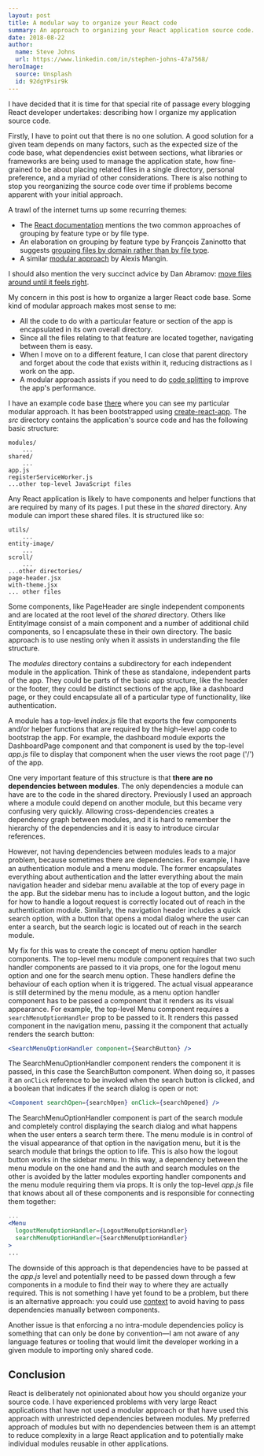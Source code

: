 ```yaml
---
layout: post
title: A modular way to organize your React code
summary: An approach to organizing your React application source code.
date: 2018-08-22
author:
  name: Steve Johns
  url: https://www.linkedin.com/in/stephen-johns-47a7568/
heroImage:
  source: Unsplash
  id: 92dgYPsir9k
---
```


I have decided that it is time for that special rite of passage every blogging React developer undertakes: describing how I organize my application source code.

Firstly, I have to point out that there is no one solution. A good solution for a given team depends on many factors, such as the expected size of the code base, what dependencies exist between sections, what libraries or frameworks are being used to manage the application state, how fine-grained to be about placing related files in a single directory, personal preference, and a myriad of other considerations. There is also nothing to stop you reorganizing the source code over time if problems become apparent with your initial approach.

A trawl of the internet turns up some recurring themes:

- The [React documentation](https://reactjs.org/docs/faq-structure.html) mentions the two common approaches of grouping by feature type or by file type.
- An elaboration on grouping by feature type by François Zaninotto that suggests [grouping files by domain rather than by file type](https://marmelab.com/blog/2015/12/17/react-directory-structure.html).
- A similar [modular approach](https://medium.com/@alexmngn/why-react-developers-should-modularize-their-applications-d26d381854c1) by Alexis Mangin.

I should also mention the very succinct advice by Dan Abramov: [move files around until it feels right](https://react-file-structure.surge.sh/).

My concern in this post is how to organize a larger React code base. Some kind of modular approach makes most sense to me:

- All the code to do with a particular feature or section of the app is encapsulated in its own overall directory.
- Since all the files relating to that feature are located together, navigating between them is easy.
- When I move on to a different feature, I can close that parent directory and forget about the code that exists within it, reducing distractions as I work on the app.
- A modular approach assists if you need to do [code splitting](https://reactjs.org/docs/code-splitting.html) to improve the app's performance.

I have an example code base [there](https://github.com/stevejay/artfullylondon-web-admin) where you can see my particular modular approach. It has been bootstrapped using [create-react-app](https://github.com/facebook/create-react-app). The _src_ directory contains the application's source code and has the following basic structure:

```shell
modules/
	...
shared/
	...
app.js
registerServiceWorker.js
...other top-level JavaScript files
```

Any React application is likely to have components and helper functions that are required by many of its pages. I put these in the _shared_ directory. Any module can import these shared files. It is structured like so:

```shell
utils/
	...
entity-image/
	...
scroll/
	...
...other directories/
page-header.jsx
with-theme.jsx
... other files
```

Some components, like PageHeader are single independent components and are located at the root level of the _shared_ directory. Others like EntityImage consist of a main component and a number of additional child components, so I encapsulate these in their own directory. The basic approach is to use nesting only when it assists in understanding the file structure.

The _modules_ directory contains a subdirectory for each independent module in the application. Think of these as standalone, independent parts of the app. They could be parts of the basic app structure, like the header or the footer, they could be distinct sections of the app, like a dashboard page, or they could encapsulate all of a particular type of functionality, like authentication.

A module has a top-level _index.js_ file that exports the few components and/or helper functions that are required by the high-level app code to bootstrap the app. For example, the dashboard module exports the DashboardPage component and that component is used by the top-level _app.js_ file to display that component when the user views the root page ('/') of the app.

One very important feature of this structure is that **there are no dependencies between modules**. The only dependencies a module can have are to the code in the shared directory. Previously I used an approach where a module could depend on another module, but this became very confusing very quickly. Allowing cross-dependencies creates a dependency graph between modules, and it is hard to remember the hierarchy of the dependencies and it is easy to introduce circular references.

However, not having dependencies between modules leads to a major problem, because sometimes there are dependencies. For example, I have an authentication module and a menu module. The former encapsulates everything about authentication and the latter everything about the main navigation header and sidebar menu available at the top of every page in the app. But the sidebar menu has to include a logout button, and the logic for how to handle a logout request is correctly located out of reach in the authentication module. Similarly, the navigation header includes a quick search option, with a button that opens a modal dialog where the user can enter a search, but the search logic is located out of reach in the search module.

My fix for this was to create the concept of menu option handler components. The top-level menu module component requires that two such handler components are passed to it via props, one for the logout menu option and one for the search menu option. These handlers define the behaviour of each option when it is triggered. The actual visual appearance is still determined by the menu module, as a menu option handler component has to be passed a component that it renders as its visual appearance. For example, the top-level Menu component requires a `searchMenuOptionHandler` prop to be passed to it. It renders this passed component in the navigation menu, passing it the component that actually renders the search button:

```jsx
<SearchMenuOptionHandler component={SearchButton} />
```

The SearchMenuOptionHandler component renders the component it is passed, in this case the SearchButton component. When doing so, it passes it an `onClick` reference to be invoked when the search button is clicked, and a boolean that indicates if the search dialog is open or not:

```jsx
<Component searchOpen={searchOpen} onClick={searchOpened} />
```

The SearchMenuOptionHandler component is part of the search module and completely control displaying the search dialog and what happens when the user enters a search term there. The menu module is in control of the visual appearance of that option in the navigation menu, but it is the search module that brings the option to life. This is also how the logout button works in the sidebar menu. In this way, a dependency between the menu module on the one hand and the auth and search modules on the other is avoided by the latter modules exporting handler components and the menu module requiring them via props. It is only the top-level _app.js_ file that knows about all of these components and is responsible for connecting them together:

```jsx
...
<Menu
  logoutMenuOptionHandler={LogoutMenuOptionHandler}
  searchMenuOptionHandler={SearchMenuOptionHandler}
>
...
```

The downside of this approach is that dependencies have to be passed at the _app.js_ level and potentially need to be passed down through a few components in a module to find their way to where they are actually required. This is not something I have yet found to be a problem, but there is an alternative approach: you could use [context](https://reactjs.org/docs/context.html) to avoid having to pass dependencies manually between components.

Another issue is that enforcing a no intra-module dependencies policy is something that can only be done by convention&#8212;I am not aware of any language features or tooling that would limit the developer working in a given module to importing only shared code.

## Conclusion

React is deliberately not opinionated about how you should organize your source code. I have experienced problems with very large React applications that have not used a modular approach or that have used this approach with unrestricted dependencies between modules. My preferred approach of modules but with no dependencies between them is an attempt to reduce complexity in a large React application and to potentially make individual modules reusable in other applications.
